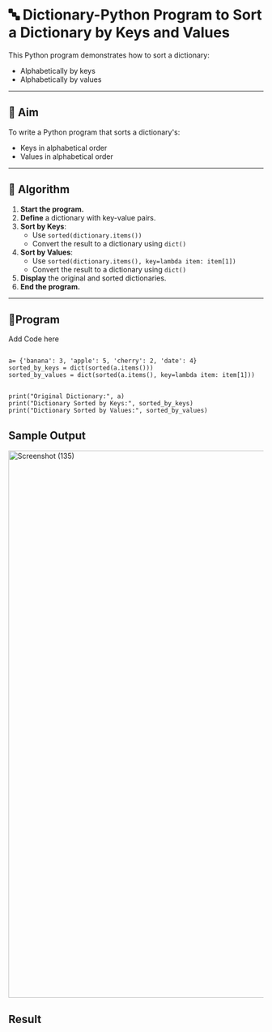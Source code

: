 # 🔤 Dictionary-Python Program to Sort a Dictionary by Keys and Values

This Python program demonstrates how to sort a dictionary:
- Alphabetically by keys
- Alphabetically by values

---

## 🎯 Aim

To write a Python program that sorts a dictionary's:
- Keys in alphabetical order
- Values in alphabetical order

---

## 🧠 Algorithm

1. **Start the program.**
2. **Define** a dictionary with key-value pairs.
3. **Sort by Keys**:
   - Use `sorted(dictionary.items())`
   - Convert the result to a dictionary using `dict()`
4. **Sort by Values**:
   - Use `sorted(dictionary.items(), key=lambda item: item[1])`
   - Convert the result to a dictionary using `dict()`
5. **Display** the original and sorted dictionaries.
6. **End the program.**

---

## 🧪Program
Add Code here
```

a= {'banana': 3, 'apple': 5, 'cherry': 2, 'date': 4}
sorted_by_keys = dict(sorted(a.items()))
sorted_by_values = dict(sorted(a.items(), key=lambda item: item[1]))


print("Original Dictionary:", a)
print("Dictionary Sorted by Keys:", sorted_by_keys)
print("Dictionary Sorted by Values:", sorted_by_values)
```

## Sample Output
<img width="1920" height="1080" alt="Screenshot (135)" src="https://github.com/user-attachments/assets/e2839153-c1df-47fa-bc24-c3599f0f030e" />

## Result

